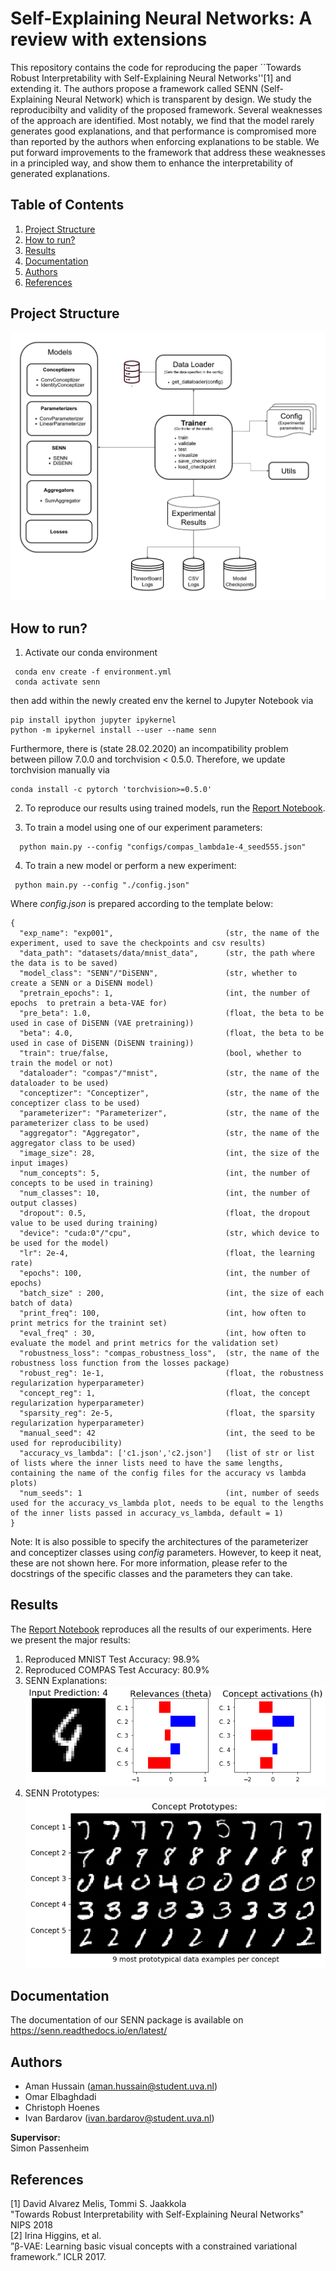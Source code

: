 # Self-Explaining Neural Networks: A review with extensions

This repository contains the code for reproducing the paper ``Towards Robust Interpretability with Self-Explaining Neural Networks''[1] and extending it. The authors propose a framework called SENN (Self-Explaining Neural Network) which is transparent by design. We study the reproducibilty and validity of the proposed framework. Several weaknesses of the approach are identified. Most notably, we find that the model rarely generates good explanations, and that performance is compromised more than reported by the authors when enforcing explanations to be stable.  We put forward improvements to the framework that address these weaknesses in a principled way, and show them to enhance the interpretability of generated explanations.

## Table of Contents
  1. [Project Structure](#project-structure)
  2. [How to run?](#how-to-run)
  3. [Results](#results)
  4. [Documentation](#documentation)
  5. [Authors](#authors)
  6. [References](#references)

## Project Structure
<img src="images/UML-SENN.png" alt="Project Structure" width="720">

## How to run?

1. Activate our conda environment
```
 conda env create -f environment.yml
 conda activate senn
```
then add within the newly created env the kernel to Jupyter Notebook via

```
pip install ipython jupyter ipykernel
python -m ipykernel install --user --name senn
```

Furthermore, there is (state 28.02.2020) an incompatibility problem between pillow 7.0.0 and torchvision < 0.5.0. Therefore, we update torchvision manually via 

```
conda install -c pytorch 'torchvision>=0.5.0'
```


2. To reproduce our results using trained models, run the [Report Notebook](report.ipynb).  

3. To train a model using one of our experiment parameters:
```
  python main.py --config "configs/compas_lambda1e-4_seed555.json"
```

4. To train a new model or perform a new experiment:
```
 python main.py --config "./config.json"
```

Where *config.json* is prepared according to the template below:

```
{
  "exp_name": "exp001",                         (str, the name of the experiment, used to save the checkpoints and csv results)
  "data_path": "datasets/data/mnist_data",      (str, the path where the data is to be saved)
  "model_class": "SENN"/"DiSENN",               (str, whether to create a SENN or a DiSENN model)
  "pretrain_epochs": 1,                         (int, the number of epochs  to pretrain a beta-VAE for)
  "pre_beta": 1.0,                              (float, the beta to be used in case of DiSENN (VAE pretraining))
  "beta": 4.0,                                  (float, the beta to be used in case of DiSENN (DiSENN training))
  "train": true/false,                          (bool, whether to train the model or not)
  "dataloader": "compas"/"mnist",               (str, the name of the dataloader to be used)
  "conceptizer": "Conceptizer",                 (str, the name of the conceptizer class to be used)
  "parameterizer": "Parameterizer",             (str, the name of the parameterizer class to be used)
  "aggregator": "Aggregator",                   (str, the name of the aggregator class to be used)
  "image_size": 28,                             (int, the size of the input images)
  "num_concepts": 5,                            (int, the number of concepts to be used in training)
  "num_classes": 10,                            (int, the number of output classes)
  "dropout": 0.5,                               (float, the dropout value to be used during training)
  "device": "cuda:0"/"cpu",                     (str, which device to be used for the model)
  "lr": 2e-4,                                   (float, the learning rate)
  "epochs": 100,                                (int, the number of epochs)
  "batch_size" : 200,                           (int, the size of each batch of data)
  "print_freq": 100,                            (int, how often to print metrics for the trainint set)
  "eval_freq" : 30,                             (int, how often to evaluate the model and print metrics for the validation set)
  "robustness_loss": "compas_robustness_loss",  (str, the name of the robustness loss function from the losses package)
  "robust_reg": 1e-1,                           (float, the robustness regularization hyperparameter)
  "concept_reg": 1,                             (float, the concept regularization hyperparameter)
  "sparsity_reg": 2e-5,                         (float, the sparsity regularization hyperparameter)
  "manual_seed": 42                             (int, the seed to be used for reproducibility)
  "accuracy_vs_lambda": ['c1.json','c2.json']   (list of str or list of lists where the inner lists need to have the same lengths, containing the name of the config files for the accuracy vs lambda plots)
  "num_seeds": 1                                (int, number of seeds used for the accuracy_vs_lambda plot, needs to be equal to the lengths of the inner lists passed in accuracy_vs_lambda, default = 1)
}
```
Note: It is also possible to specify the architectures of the parameterizer and conceptizer classes using *config* parameters. However, to keep it neat, these are not shown here. For more information, please refer to the docstrings of the specific classes and the parameters they can take.


## Results
The [Report Notebook](report.ipynb) reproduces all the results of our experiments. Here we present the major results:
1. Reproduced MNIST Test Accuracy: 98.9%
2. Reproduced COMPAS Test Accuracy: 80.9%
3. SENN Explanations: ![](images/senn_concept_activations.png)
4. SENN Prototypes: ![](images/senn_concept_prototypes.png)

## Documentation
The documentation of our SENN package is available on https://senn.readthedocs.io/en/latest/

## Authors
* Aman Hussain (aman.hussain@student.uva.nl)   
* Omar Elbaghdadi   
* Christoph Hoenes     
* Ivan Bardarov (ivan.bardarov@student.uva.nl)    

**Supervisor:**  
Simon Passenheim

## References
[1] David Alvarez Melis, Tommi S. Jaakkola  
"Towards Robust Interpretability with Self-Explaining Neural Networks" NIPS 2018  
[2] Irina Higgins, et al.  
”β-VAE: Learning basic visual concepts with a constrained variational framework.” ICLR 2017. 
